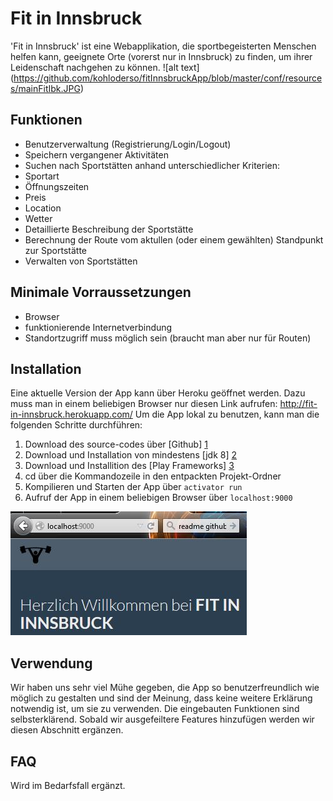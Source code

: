 # Fit in Innsbruck
 'Fit in Innsbruck' ist eine Webapplikation, die sportbegeisterten Menschen helfen kann, geeignete Orte (vorerst nur in Innsbruck) zu finden, um ihrer Leidenschaft nachgehen zu können. 
 ![alt text] (https://github.com/kohloderso/fitInnsbruckApp/blob/master/conf/resources/mainFitIbk.JPG)
## Funktionen
- Benutzerverwaltung (Registrierung/Login/Logout)
- Speichern vergangener Aktivitäten
- Suchen nach Sportstätten anhand unterschiedlicher Kriterien:
 - Sportart
 - Öffnungszeiten
 - Preis
 - Location
 - Wetter
- Detaillierte Beschreibung der Sportstätte
- Berechnung der Route vom aktullen (oder einem gewählten) Standpunkt zur Sportstätte
- Verwalten von Sportstätten 

## Minimale Vorraussetzungen
- Browser
- funktionierende Internetverbindung
- Standortzugriff muss möglich sein (braucht man aber nur für Routen)

## Installation
Eine aktuelle Version der App kann über Heroku geöffnet werden. Dazu muss man in einem beliebigen Browser nur diesen Link aufrufen: http://fit-in-innsbruck.herokuapp.com/
Um die App lokal zu benutzen, kann man die folgenden Schritte durchführen:

1. Download des source-codes über [Github] [1]
2. Download und Installation von mindestens [jdk 8] [2]
3. Download und Installition des [Play Frameworks] [3]
4. cd über die Kommandozeile in den entpackten Projekt-Ordner
5. Kompilieren und Starten der App über `activator run` 
6. Aufruf der App in einem beliebigen Browser über `localhost:9000` 

![alt text](https://github.com/kohloderso/fitInnsbruckApp/blob/master/conf/resources/fitibk.JPG)

## Verwendung
Wir haben uns sehr viel Mühe gegeben, die App so benutzerfreundlich wie möglich zu gestalten und sind der Meinung, dass keine weitere Erklärung notwendig ist, um sie zu verwenden. Die eingebauten Funktionen sind selbsterklärend. Sobald wir ausgefeiltere Features hinzufügen werden wir diesen Abschnitt ergänzen.
## FAQ
Wird im Bedarfsfall ergänzt.

[1]: https://github.com/kohloderso/fitInnsbruckApp/
[2]: http://www.oracle.com/technetwork/java/javase/downloads/jdk8-downloads-2133151.html
[3]: https://www.playframework.com/

